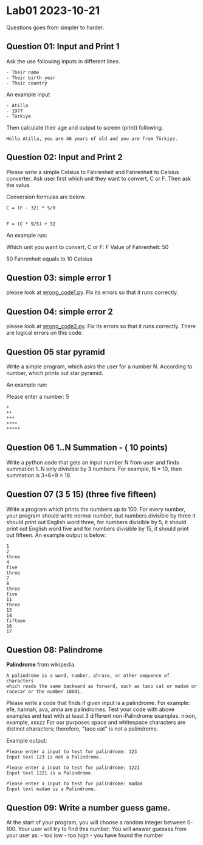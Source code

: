 # Lab01 2023-10-21

Questions goes from simpler to harder.

## Question 01: Input and Print 1

Ask the use following inputs in different lines.
	
	- Their name
	- Their birth year
	- Their country

An example input

	- Atilla
	- 1977
	- Türkiye

Then calculate their age and output to screen (print) following.

	Hello Atilla, you are 46 years of old and you are from Türkiye.


## Question 02: Input and Print 2

Please write a simple Celsius to Fahrenheit and Fahrenheit  to  Celsius converter.
Ask user first which unit they want to convert, C or F.
Then ask the value. 

Conversion formulas are below.

	C = (F - 32) * 5/9

	
	F = (C * 9/5) + 32


An example run:


Which unit you want to convert, C or F: F
Value of Fahrenheit: 50

50 Fahrenheit equals to 10 Celsius


## Question 03: simple error 1

please look at [wrong_code1.py](wrong_code1.py). Fix its errors so that it runs correctly.


## Question 04: simple error 2

please look at [wrong_code2.py](wrong_code2.py). Fix its errors so that it runs correctly. 
There are logical errors on this code.




## Question 05 star pyramid

Write a simple program, which asks the user for a number N.
According to number, which prints out star pyramid.

An example run:

Please enter a number: 5

	*
	**
	***
	****
	*****




## Question 06 1..N Summation - ( 10 points)

Write a python code that gets an input number N from user and finds summation 1..N only divisible by 3 numbers.
For example, N = 10, then summation is 3+6+9 = 18.

## Question 07 (3 5 15) (three five fifteen) 

Write a program which prints the numbers up to 100.
For every number, your program should write normal number, but numbers divisible by three it should print out English word three, for numbers divisible by 5, it should print out English word five and for numbers divisible by 15, it should print out fifteen.
An example output is below:

	1
	2
	three
	4
	five
	three
	7
	8
	three
	five
	11
	three
	13
	14
	fifteen
	16
	17


## Question 08: Palindrome

**Palindrome** from wikipedia.

    A palindrome is a word, number, phrase, or other sequence of characters 
    which reads the same backward as forward, such as taco cat or madam or racecar or the number 10801. 


Please write a code that finds if given input is a palindrome. 
For example: efe,  hannah, ava, anna are palindromes.
Test your code with above examples and test with at least 3 different non-Palindrome examples.
nixon, example, xxxzz
For our purposes space and whitespace characters are distinct characters; therefore, "taco cat" is not a palindrome.

Example output: 

    Please enter a input to test for palindrome: 123
    Input text 123 is not a Palindrome.

    Please enter a input to test for palindrome: 1221
    Input text 1221 is a Palindrome.

    Please enter a input to test for palindrome: madam
    Input text madam is a Palindrome.





## Question 09:  Write a number guess game. 

At the start of your program, you will choose a random integer between 0-100. 
Your user will try to find this number.
You will answer guesses from your user as:
	- too low
	- too high
	- you have found the number

